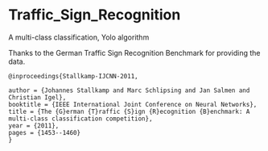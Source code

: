# Traffic_Sign_Recognition
A multi-class classification, Yolo algorithm

Thanks to the German Traffic Sign Recognition Benchmark for providing the data.

    @inproceedings{Stallkamp-IJCNN-2011,

    author = {Johannes Stallkamp and Marc Schlipsing and Jan Salmen and Christian Igel},
    booktitle = {IEEE International Joint Conference on Neural Networks},
    title = {The {G}erman {T}raffic {S}ign {R}ecognition {B}enchmark: A multi-class classification competition},
    year = {2011},
    pages = {1453--1460}
    }
